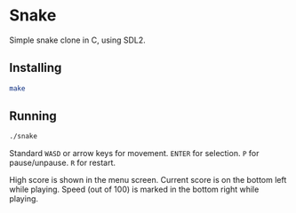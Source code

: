 # Snake

Simple snake clone in C, using SDL2.

## Installing

```sh
make
```

## Running

```sh
./snake
```

Standard `WASD` or arrow keys for movement.
`ENTER` for selection.
`P` for pause/unpause.
`R` for restart.

High score is shown in the menu screen.
Current score is on the bottom left while playing.
Speed (out of 100) is marked in the bottom right while playing.
